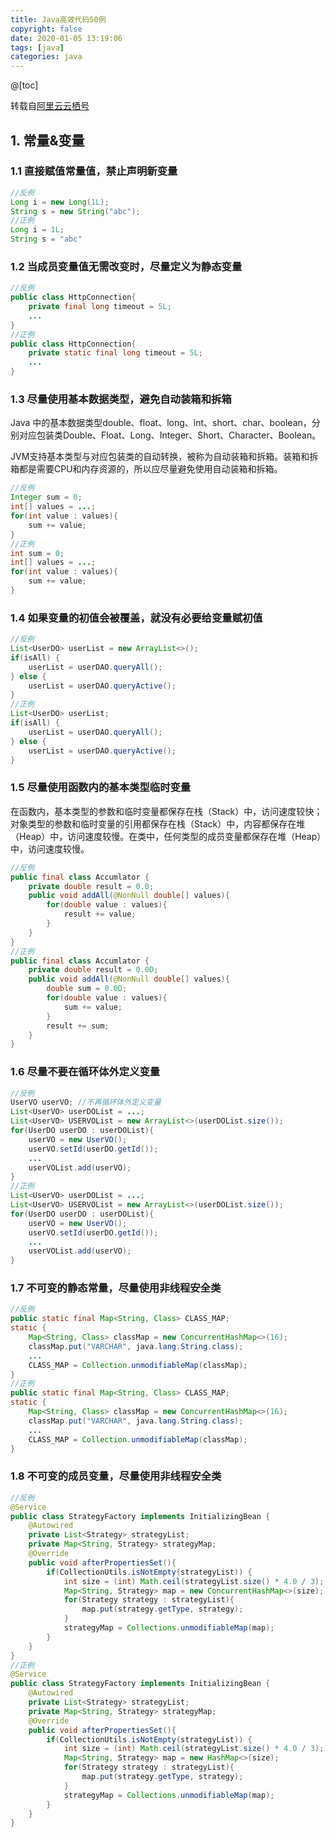 ```yaml
---
title: Java高效代码50例
copyright: false
date: 2020-01-05 13:19:06
tags: [java]
categories: java
---
```


@[toc]



转载自[阿里云云栖号](https://mp.weixin.qq.com/s/izVH7nVkQVpYbyJKN35uLA)



## 1. 常量&变量

### 1.1 直接赋值常量值，禁止声明新变量

```java
//反例
Long i = new Long(1L);
String s = new String("abc");
//正例
Long i = 1L;
String s = "abc"
```

### 1.2 当成员变量值无需改变时，尽量定义为静态变量

```java
//反例
public class HttpConnection{
    private final long timeout = 5L;
    ...
}
//正例
public class HttpConnection{
    private static final long timeout = 5L;
    ...
}
```

### 1.3 尽量使用基本数据类型，避免自动装箱和拆箱

Java 中的基本数据类型double、float、long、int、short、char、boolean，分别对应包装类Double、Float、Long、Integer、Short、Character、Boolean。

JVM支持基本类型与对应包装类的自动转换，被称为自动装箱和拆箱。装箱和拆箱都是需要CPU和内存资源的，所以应尽量避免使用自动装箱和拆箱。

```java
//反例
Integer sum = 0;
int[] values = ...;
for(int value : values){
    sum += value;
}
//正例
int sum = 0;
int[] values = ...;
for(int value : values){
    sum += value;
}
```

### 1.4 如果变量的初值会被覆盖，就没有必要给变量赋初值

```java
//反例
List<UserDO> userList = new ArrayList<>();
if(isAll) {
    userList = userDAO.queryAll();
} else {
    userList = userDAO.queryActive();
}
//正例
List<UserDO> userList;
if(isAll) {
    userList = userDAO.queryAll();
} else {
    userList = userDAO.queryActive();
}
```

### 1.5 尽量使用函数内的基本类型临时变量

在函数内，基本类型的参数和临时变量都保存在栈（Stack）中，访问速度较快；对象类型的参数和临时变量的引用都保存在栈（Stack）中，内容都保存在堆（Heap）中，访问速度较慢。在类中，任何类型的成员变量都保存在堆（Heap）中，访问速度较慢。

```java
//反例
public final class Accumlator {
    private double result = 0.0;
    public void addAll(@NonNull double[] values){
        for(double value : values){
            result += value;
        }
    }
}
//正例
public final class Accumlator {
    private double result = 0.0D;
    public void addAll(@NonNull double[] values){
        double sum = 0.0D;
        for(double value : values){
            sum += value;
        }
        result += sum;
    }
}
```

### 1.6 尽量不要在循环体外定义变量

```java
//反例
UserVO userVO; //不再循环体外定义变量
List<UserVO> userDOList = ...;
List<UserVO> USERVOList = new ArrayList<>(userDOList.size());
for(UserDO userDO : userDOList){
    userVO = new UserVO();
    userVO.setId(userDO.getId());
    ...
    userVOList.add(userVO);
}
//正例
List<UserVO> userDOList = ...;
List<UserVO> USERVOList = new ArrayList<>(userDOList.size());
for(UserDO userDO : userDOList){
    userVO = new UserVO();
    userVO.setId(userDO.getId());
    ...
    userVOList.add(userVO);
}
```

### 1.7 不可变的静态常量，尽量使用非线程安全类

```java
//反例
public static final Map<String, Class> CLASS_MAP;
static {
    Map<String, Class> classMap = new ConcurrentHashMap<>(16);
    classMap.put("VARCHAR", java.lang.String.class);
    ...
    CLASS_MAP = Collection.unmodifiableMap(classMap);
}
//正例
public static final Map<String, Class> CLASS_MAP;
static {
    Map<String, Class> classMap = new ConcurrentHashMap<>(16);
    classMap.put("VARCHAR", java.lang.String.class);
    ...
    CLASS_MAP = Collection.unmodifiableMap(classMap);
}
```

### 1.8 不可变的成员变量，尽量使用非线程安全类

```java
//反例
@Service
public class StrategyFactory implements InitializingBean {
    @Autowired
    private List<Strategy> strategyList;
    private Map<String, Strategy> strategyMap;
    @Override
    public void afterPropertiesSet(){
        if(CollectionUtils.isNotEmpty(strategyList)) {
            int size = (int) Math.ceil(strategyList.size() * 4.0 / 3);
            Map<String, Strategy> map = new ConcurrentHashMap<>(size);  //要使用非线程安全类
            for(Strategy strategy : strategyList){
                map.put(strategy.getType, strategy);
            }
            strategyMap = Collections.unmodifiableMap(map);
        }
    }
}
//正例
@Service
public class StrategyFactory implements InitializingBean {
    @Autowired
    private List<Strategy> strategyList;
    private Map<String, Strategy> strategyMap;
    @Override
    public void afterPropertiesSet(){
        if(CollectionUtils.isNotEmpty(strategyList)) {
            int size = (int) Math.ceil(strategyList.size() * 4.0 / 3);
            Map<String, Strategy> map = new HashMap<>(size);
            for(Strategy strategy : strategyList){
                map.put(strategy.getType, strategy);
            }
            strategyMap = Collections.unmodifiableMap(map);
        }
    }
}
```

